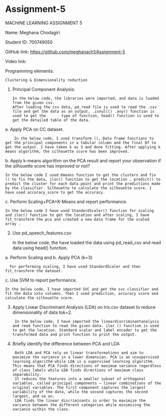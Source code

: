 # Assignment-5

MACHINE LEARNING ASSIGNMENT 5

Name: Meghana Chodagiri

Student ID: 700749050


GitHub link: https://github.com/meghanach1/Assignment-5

Video link:


Programming elements: 

    Clustering & Dimensionality reduction

1.	Principal Component Analysis:

        In the below code, the libraries were imported, and data is loaded from the given csv.
        After loading the csv data, pd_read file is used to read the .csv file and get the data as an output, .isnull() .any() function is used to get the       type of function, head() function is used to get the detailed table of the data.


    
a.	Apply PCA on CC dataset.

        In the below code, I used transform (), Data frame functions to get the principal components in a tabular column and the final Df to get the output. I have taken k as 3 and done fitting. After applying k means algorithm, the silhouette score has been improved.
 
b.	 Apply k-means algorithm on the PCA result and report your observation if the silhouette score has improved or not?

    In the below code I used Kmeans function to get the clusters and fix () to fix the data, iloc() function to get the location , predict() to predict the cluster for each data point and print the predictions made by the classifier. Silhouette to calculate the silhouette score. I have used accuracy_score to get the accuracy.
   
c.	 Perform Scaling+PCA+K-Means and report performance.

    In the below code I have used StandardScaler() function for scaling and iloc() function to get the location and after scaling, I have fit_transform the pca and created a new data frame for the scaled array .

   
2.	Use pd_speech_features.csv

    In the below code, the have loaded the data using pd_read_csv and read data using head() function.
  
a.	Perform Scaling and
b.	 Apply PCA (k=3)

      For performing scaling, I have used StandardScaler and then fit_transform the dataset.
 
c.	Use SVM to report performance.
  
    In the below code, I have imported SVC and get the svc classifier and fit the data into columns. Then I used prediction, accuracy score and calculate the silhouette score.
  
3.	Apply Linear Discriminant Analysis (LDA) on Iris.csv dataset to reduce dimensionality of data tok=2.

  
         In the below code, I have imported the lineardiscriminantanalysis and read function to read the given data. iloc () function is used to get the location. Standard scalar and label encoder to get the transformed data and print function to print the output.


4. Briefly identify the difference between PCA and LDA

        Both LDA and PCA rely on linear transformations and aim to maximize the variance in a lower dimension. PCA is an unsupervised learning algorithm while LDA is a supervised learning algorithm. This means that PCA finds directions of maximum variance regardless of class labels while LDA finds directions of maximum class separability.
        It reduces the features into a smaller subset of orthogonal variables, called principal components – linear combinations of the original variables. The first component captures the largest variability of the data, while the second captures the second largest, and so on.
        LDA finds the linear discriminants in order to maximize the variance between the different categories while minimizing the variance within the class.



